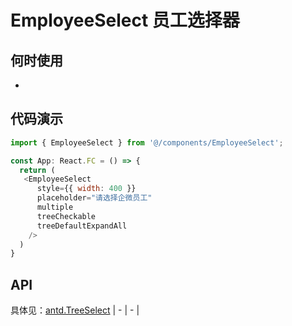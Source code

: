 # EmployeeSelect 员工选择器

## 何时使用
- 

## 代码演示

```js
import { EmployeeSelect } from '@/components/EmployeeSelect';

const App: React.FC = () => {
  return (
   <EmployeeSelect
      style={{ width: 400 }}
      placeholder="请选择企微员工"
      multiple
      treeCheckable
      treeDefaultExpandAll
    />
  )
}
```

## API

具体见：[antd.TreeSelect](https://ant.design/components/tree-select-cn/#API) | - | - |
